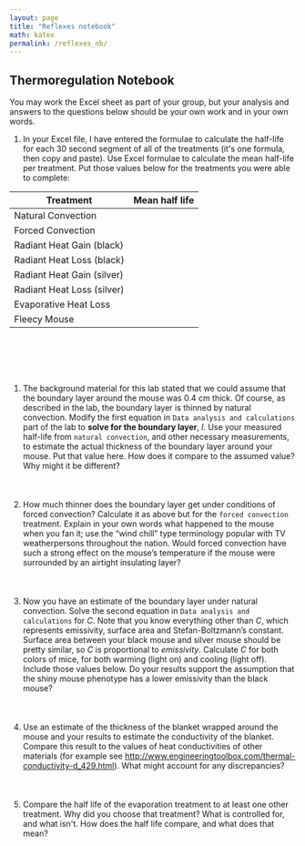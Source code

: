 ```yaml
---
layout: page
title: "Reflexes notebook"
math: katex
permalink: /reflexes_nb/
---
```

## Thermoregulation Notebook
You may work the Excel sheet as part of your group, but your analysis and answers to the questions below should be your own work and in your own words.

1. In your Excel file, I have entered the formulae to calculate the half-life for each 30 second segment of all of the treatments (it's one formula, then copy and paste). Use Excel formulae to calculate the mean half-life per treatment. Put those values below for the treatments you were able to complete:

| Treatment            | Mean half life|
|----------------------|---------------|
|Natural Convection    |        |
|Forced Convection     |        |
|Radiant Heat Gain (black) |           |
|Radiant Heat Loss (black) |           |
|Radiant Heat Gain (silver)|           |
|Radiant Heat Loss (silver)|           |
|Evaporative Heat Loss     |           |
|Fleecy Mouse              |           |

&nbsp;  
&nbsp;  
&nbsp;  
&nbsp;  
1. The background material for this lab stated that we could assume that the boundary layer around the mouse was 0.4 cm thick. Of course, as described in the lab, the boundary layer is thinned by natural convection. Modify the first equation in `Data analysis and calculations` part of the lab to **solve for the boundary layer**, $l$. Use your measured half-life from `natural convection`, and other necessary measurements, to estimate the actual thickness of the boundary layer around your mouse. Put that value here. How does it compare to the assumed value? Why might it be different?
&nbsp;  
&nbsp;  
&nbsp;  
&nbsp;  
2. How much thinner does the boundary layer get under conditions of forced convection? Calculate it as above but for the `forced convection` treatment.  Explain in your own words what happened to the mouse when you fan it; use the “wind chill” type terminology popular with TV weatherpersons throughout the nation.  Would forced convection have such a strong effect on the mouse’s temperature if the mouse were surrounded by an airtight insulating layer? 
&nbsp;  
&nbsp;  
&nbsp;  
&nbsp;  
3. Now you have an estimate of the boundary layer under natural convection. Solve the second equation in `Data analysis and calculations` for $C$. Note that you know everything other than $C$, which represents emissivity, surface area and Stefan-Boltzmann’s constant. Surface area between your black mouse and silver mouse should be pretty similar, so $C$ is proportional to *emissivity*. Calculate *C* for both colors of mice, for both warming (light on) and cooling (light off). Include those values below. Do your results support the assumption that the shiny mouse phenotype has a lower emissivity than the black mouse?
&nbsp;  
&nbsp;  
&nbsp;  
&nbsp;  
4. Use an estimate of the thickness of the blanket wrapped around the mouse and your results to estimate the conductivity of the blanket. Compare this result to the values of heat conductivities of other materials (for example see http://www.engineeringtoolbox.com/thermal-conductivity-d_429.html).  What might account for any discrepancies?
&nbsp;  
&nbsp;  
&nbsp;  
&nbsp;  
5. Compare the half life of the evaporation treatment to at least one other treatment. Why did you choose that treatment? What is controlled for, and what isn't. How does the half life compare, and what does that mean? 
&nbsp;  
&nbsp;  
&nbsp;  
&nbsp;  